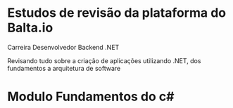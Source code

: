# Estudos de revisão da plataforma do Balta.io

Carreira Desenvolvedor Backend .NET

Revisando tudo sobre a criação de aplicações utilizando .NET, dos fundamentos a arquitetura de software

# Modulo Fundamentos do c#
